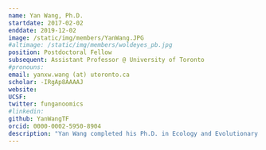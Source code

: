 ```yaml
---
name: Yan Wang, Ph.D.
startdate: 2017-02-02
enddate: 2019-12-02
image: /static/img/members/YanWang.JPG
#altimage: /static/img/members/woldeyes_pb.jpg
position: Postdoctoral Fellow
subsequent: Assistant Professor @ University of Toronto
#pronouns: 
email: yanxw.wang (at) utoronto.ca
scholar: -IRgAp8AAAAJ
website:
UCSF:
twitter: funganoomics
#linkedin: 
github: YanWangTF
orcid: 0000-0002-5950-8904
description: "Yan Wang completed his Ph.D. in Ecology and Evolutionary Biology from University of Toronto, Canada in 2016. He joined the Stajich group in February 2017 working on two NSF funded projects: ZyGoLife (Zygomycetes) and AGF (Neocallimastigomycota)."
---
```

